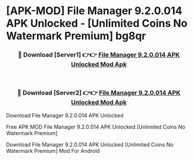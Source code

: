# [APK-MOD] File Manager 9.2.0.014 APK Unlocked - [Unlimited Coins No Watermark Premium] bg8qr



<div align="center">
<h3>🔴 Download [Server1] 👉👉 <a href="https://momento.my/?title=File_Manager_9.2.0.014_APK_Unlocked">File Manager 9.2.0.014 APK Unlocked Mod Apk</a></h3><br>

<h3>🔴 Download [Server2] 👉👉 <a href="https://momento.my/?title=File_Manager_9.2.0.014_APK_Unlocked">File Manager 9.2.0.014 APK Unlocked Mod Apk</a></h3>
</div>



Download File Manager 9.2.0.014 APK Unlocked 

Free APK MOD File Manager 9.2.0.014 APK Unlocked [Unlimited Coins No Watermark Premium]

Download File Manager 9.2.0.014 APK Unlocked [Unlimited Coins No Watermark Premium] Mod For Android
